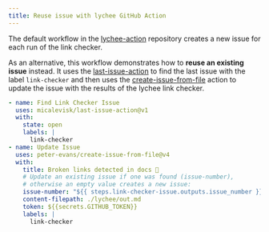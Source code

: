 ```yaml
---
title: Reuse issue with lychee GitHub Action
---
```


The default workflow in the
[lychee-action](https://github.com/lycheeverse/lychee-action/) repository
creates a new issue for each run of the link checker.

As an alternative, this workflow demonstrates how to **reuse an existing issue**
instead. It uses the
[last-issue-action](https://github.com/micalevisk/last-issue-action) to find the
last issue with the label `link-checker` and then uses the
[create-issue-from-file](https://github.com/peter-evans/create-issue-from-file)
action to update the issue with the results of the lychee link checker.

```yaml
- name: Find Link Checker Issue
  uses: micalevisk/last-issue-action@v1
  with:
    state: open
    labels: |
      link-checker
- name: Update Issue
  uses: peter-evans/create-issue-from-file@v4
  with:
    title: Broken links detected in docs 🔗
    # Update an existing issue if one was found (issue-number),
    # otherwise an empty value creates a new issue:
    issue-number: "${{ steps.link-checker-issue.outputs.issue_number }}"
    content-filepath: ./lychee/out.md
    token: ${{secrets.GITHUB_TOKEN}}
    labels: |
      link-checker
```

